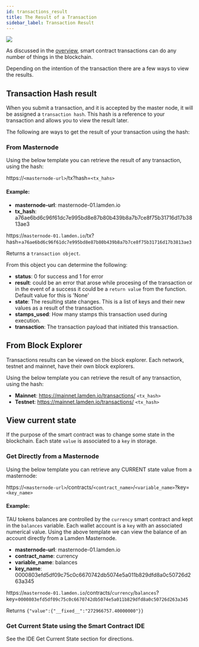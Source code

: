 ```yaml
---
id: transactions_result
title: The Result of a Transaction
sidebar_label: Transaction Result
---
```


![](/img/wallet/gif/1.0.0_transactions_create.gif)

As discussed in the <u>[overview](/docs/wallet/accounts_linked_overview)</u>, smart contract transactions can do any number of things in the blockchain. 

Depending on the intention of the transaction there are a few ways to view the results.

## Transaction Hash result
When you submit a transaction, and it is accepted by the master node, it will be assigned a `transaction hash`. This hash is a reference to your transaction and allows you to view the result later.

The following are ways to get the result of your transaction using the hash:

### From Masternode
Using the below template you can retrieve the result of any transaction, using the hash:

https://`<masternode-url>`/tx?hash=`<tx_hahs>`

#### Example:
- **masternode-url**:  masternode-01.lamden.io
- **tx_hash**: a76ae6bd6c96f61dc7e995bd8e87b80b439b8a7b7ce8f75b31716d17b3813ae3

https://`masternode-01.lamden.io`/tx?hash=`a76ae6bd6c96f61dc7e995bd8e87b80b439b8a7b7ce8f75b31716d17b3813ae3`

Returns a `transaction object`.

From this object you can determine the following:
- **status**: 0 for success and 1 for error
- **result**: could be an error that arose while procesing of the transaction or in the event of a success it could be a `return value` from the function.  Default value for this is 'None'
- **state**: The resulting state changes. This is a list of keys and their new values as a result of the transaction.
- **stamps_used**: How many stamps this transaction used during execution.
- **transaction**: The transaction payload that initiated this transaction.

## From Block Explorer
Transactions results can be viewed on the block explorer. 
Each network, testnet and mainnet, have their own block explorers.

Using the below template you can retrieve the result of any transaction, using the hash:

- **Mainnet**: https://mainnet.lamden.io/transactions/ `<tx_hash>`
- **Testnet**: https://mainnet.lamden.io/transactions/ `<tx_hash>`



## View current state
If the purpose of the smart contract was to change some state in the blockchain.  Each state `value` is associated to a `key` in storage.

### Get Directly from a Masternode

Using the below template you can retrieve any CURRENT state value from a masternode:

https://`<masternode-url>`/contracts/`<contract_name>`/`<variable_name>`?key=`<key_name>`

#### Example:
TAU tokens balances are controlled by the `currency` smart contract and kept in the `balances` variable.  Each wallet account is a `key` with an associated numerical value.
Using the above template we can view the balance of an account directly from a Lamden Masternode.

- **masternode-url**:  masternode-01.lamden.io
- **contract_name**: currency
- **variable_name**: balances
- **key_name**: 0000803efd5df09c75c0c6670742db5074e5a011b829dfd8a0c50726d263a345

https://`masternode-01.lamden.io`/contracts/`currency`/`balances`?key=`0000803efd5df09c75c0c6670742db5074e5a011b829dfd8a0c50726d263a345`

Returns `{"value":{"__fixed__":"272966757.40000000"}}`

### Get Current State using the Smart Contract IDE
See the IDE Get Current State section for directions.


